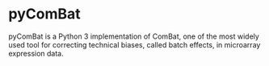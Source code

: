 # pyComBat
pyComBat is a Python 3 implementation of ComBat, one of the most widely used tool for correcting technical biases, called batch effects, in microarray expression data.
